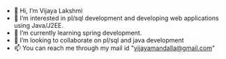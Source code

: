 - 👋 Hi, I’m Vijaya Lakshmi
- 👀 I’m interested in pl/sql development and developing web applications using Java/J2EE.
- 🌱 I’m currently learning spring development.
- 💞️ I’m looking to collaborate on pl/sql and java development
- 📫 You can reach me through my mail id "vijayamandalla@gmail.com"

<!---
Vijayalakshmi25/Vijayalakshmi25 is a ✨ special ✨ repository because its `README.md` (this file) appears on your GitHub profile.
You can click the Preview link to take a look at your changes.
--->
